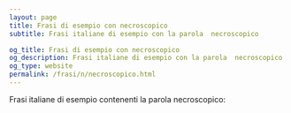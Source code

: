 ```yaml
---
layout: page
title: Frasi di esempio con necroscopico 
subtitle: Frasi italiane di esempio con la parola  necroscopico

og_title: Frasi di esempio con necroscopico 
og_description: Frasi italiane di esempio con la parola  necroscopico
og_type: website
permalink: /frasi/n/necroscopico.html
---
```


Frasi italiane di esempio contenenti la parola necroscopico:


